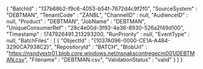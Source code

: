 {
  "BatchId" : "137b68b2-f9c6-4053-b54f-7672d4c9f2f0",
  "SourceSystem" : "DEBTMAN",
  "TenantCode" : "ZANBL",
  "ChannelID" : null,
  "AudienceID" : null,
  "Product" : "DEBTMAN",
  "JobName" : "DEBTMAN",
  "UniqueConsumerRef" : "28c4e00d-3f93-4e36-8930-526a2f49d100",
  "Timestamp" : 1747926491.213293200,
  "RunPriority" : null,
  "EventType" : null,
  "BatchFiles" : [ {
    "ObjectId" : "{1037A096-0000-CE1A-A484-3290CA7938C2}",
    "RepositoryId" : "BATCH",
    "BlobUrl" : "https://nsndvextr01.blob.core.windows.net/nsnakscontregecm001/DEBTMAN.csv",
    "Filename" : "DEBTMAN.csv",
    "ValidationStatus" : "valid"
  } ]
}
